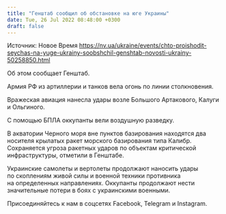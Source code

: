 ```yaml
---
title: "Генштаб сообщил об обстановке на юге Украины"
date: Tue, 26 Jul 2022 08:48:00 +0300
draft: false
---
```

Источник: Новое Время https://nv.ua/ukraine/events/chto-proishodit-seychas-na-yuge-ukrainy-soobshchil-genshtab-novosti-ukrainy-50258850.html


Об этом сообщает Генштаб.

Армия РФ из артиллерии и танков вела огонь по линии столкновения.

Вражеская авиация нанесла удары возле Большого Артакового, Калуги и Ольгиного.

С помощью БПЛА оккупанты вели воздушную разведку.

В акватории Черного моря вне пунктов базирования находятся два носителя крылатых ракет морского базирования типа Калибр. Сохраняется угроза ракетных ударов по объектам критической инфраструктуры, отметили в Генштабе.

Украинские самолеты и вертолеты продолжают наносить удары по скоплениям живой силы и военной техники противника на определенных направлениях. Оккупанты продолжают нести значительные потери в боях с украинскими военными.

Присоединяйтесь к нам в соцсетях Facebook, Telegram и Instagram.
